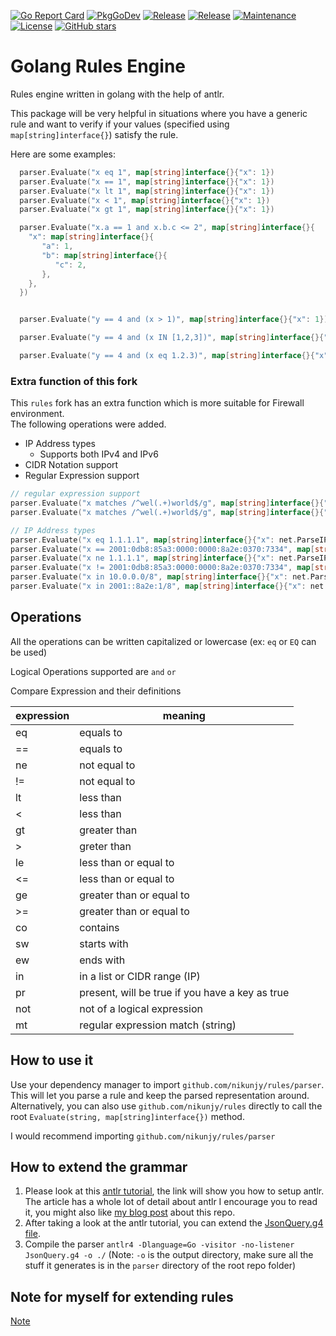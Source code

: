[![Go Report Card](https://goreportcard.com/badge/github.com/nikunjy/rules?style=flat-square)](https://goreportcard.com/report/github.com/nikunjy/rules)
[![PkgGoDev](https://pkg.go.dev/badge/github.com/github.com/nikunjy/rules)](https://pkg.go.dev/github.com/nikunjy/rules)
[![Release](https://img.shields.io/github/v/release/nikunjy/rules?sort=semver&style=flat-square)](https://github.com/nikunjy/rules/releases/latest)
[![Release](https://img.shields.io/github/go-mod/go-version/nikunjy/rules?style=flat-square)](https://github.com/nikunjy/rules/releases/latest)
[![Maintenance](https://img.shields.io/badge/Maintained%3F-yes-green.svg?style=flat-square)](https://github.com/nikunjy/rules/commits)
[![License](https://img.shields.io/badge/License-MIT-blue.svg)](https://opensource.org/licenses/MIT)
[![GitHub stars](https://img.shields.io/github/stars/nikunjy/rules?style=flat-square&label=Star&maxAge=2592000)](https://github.com/nikunjy/rules/stargazers/)

# Golang Rules Engine

Rules engine written in golang with the help of antlr.

This package will be very helpful in situations where you have a generic rule and want to verify if your values (specified using `map[string]interface{}`) satisfy the rule.

Here are some examples:

```go
  parser.Evaluate("x eq 1", map[string]interface{}{"x": 1})
  parser.Evaluate("x == 1", map[string]interface{}{"x": 1})
  parser.Evaluate("x lt 1", map[string]interface{}{"x": 1})
  parser.Evaluate("x < 1", map[string]interface{}{"x": 1})
  parser.Evaluate("x gt 1", map[string]interface{}{"x": 1})

  parser.Evaluate("x.a == 1 and x.b.c <= 2", map[string]interface{}{
    "x": map[string]interface{}{
       "a": 1,
       "b": map[string]interface{}{
          "c": 2,
       },
    },
  })


  parser.Evaluate("y == 4 and (x > 1)", map[string]interface{}{"x": 1})

  parser.Evaluate("y == 4 and (x IN [1,2,3])", map[string]interface{}{"x": 1})

  parser.Evaluate("y == 4 and (x eq 1.2.3)", map[string]interface{}{"x": "1.2.3"})
```

### Extra function of this fork
This `rules` fork has an extra function which is more suitable for Firewall environment.  
The following operations were added.

* IP Address types
   - Supports both IPv4 and IPv6
* CIDR Notation support
* Regular Expression support

```go
// regular expression support
parser.Evaluate("x matches /^wel(.+)world$/g", map[string]interface{}{"x": "welcome to the mungtaeng-i world"}) // true
parser.Evaluate("x matches /^wel(.+)world$/g", map[string]interface{}{"x": "good-bye from the mungtaeng-i world!"}) // false

// IP Address types
parser.Evaluate("x eq 1.1.1.1", map[string]interface{}{"x": net.ParseIP("1.1.1.1")}) // true
parser.Evaluate("x == 2001:0db8:85a3:0000:0000:8a2e:0370:7334", map[string]interface{}{"x": net.ParseIP("2001:0db8:85a3:0000:0000:8a2e:0370:7334")}) // true
parser.Evaluate("x ne 1.1.1.1", map[string]interface{}{"x": net.ParseIP("1.1.1.1")}) // false
parser.Evaluate("x != 2001:0db8:85a3:0000:0000:8a2e:0370:7334", map[string]interface{}{"x": net.ParseIP("2001:0db8:85a3:0000:0000:8a2e:0370:7334")}) // false
parser.Evaluate("x in 10.0.0.0/8", map[string]interface{}{"x": net.ParseIP("10.0.0.1")}) // true
parser.Evaluate("x in 2001::8a2e:1/8", map[string]interface{}{"x": net.ParseIP("2001:0db8:85a3:0000:0000:8a2e:0370:7334")}) // true
```

## Operations

All the operations can be written capitalized or lowercase (ex: `eq` or `EQ` can be used)

Logical Operations supported are `and` `or`

Compare Expression and their definitions

| expression | meaning                                         | 
------------|-------------------------------------------------
| eq         | equals to                                       |
| ==         | equals to                                       |
| ne         | not equal to                                    |
| !=         | not equal to                                    |
| lt         | less than                                       |
| <          | less than                                       |
| gt         | greater than                                    |
| >          | greter than                                     |
| le         | less than or equal to                           |
| <=         | less than or equal to                           |
| ge         | greater than or equal to                        |
| >=         | greater than or equal to                        |
| co         | contains                                        |
| sw         | starts with                                     |
| ew         | ends with                                       |
| in         | in a list or CIDR range (IP)                    |
| pr         | present, will be true if you have a key as true |
| not        | not of a logical expression                     |
| mt         | regular expression match (string)               |

## How to use it

Use your dependency manager to import `github.com/nikunjy/rules/parser`. This will let you parse a rule and keep the parsed representation around.
Alternatively, you can also use `github.com/nikunjy/rules` directly to call the root `Evaluate(string, map[string]interface{})` method.

I would recommend importing `github.com/nikunjy/rules/parser`

## How to extend the grammar

1. Please look at this [antlr tutorial](https://tomassetti.me/antlr-mega-tutorial/#setup-antlr), the link will show you how to setup antlr.
   The article has a whole lot of detail about antlr I encourage you to read it, you might also like [my blog post](https://medium.com/@nikunjyadav/generic-rules-engine-in-golang-using-antlr-d30a0d0bb565) about this repo.
2. After taking a look at the antlr tutorial, you can extend the [JsonQuery.g4 file](https://github.com/nikunjy/rules/blob/master/parser/JsonQuery.g4).
3. Compile the parser `antlr4 -Dlanguage=Go -visitor -no-listener JsonQuery.g4 -o ./` (Note: `-o` is the output directory, make sure all the stuff it generates is in the `parser` directory of the root repo folder)

[ci-img]: https://api.travis-ci.org/nikunjy/rules.svg?branch=master
[ci]: https://travis-ci.org/nikunjy/rules

## Note for myself for extending rules
[Note](NOTE.md)
